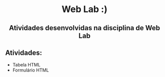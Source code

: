<h1 align="center">Web Lab :)</h1>
<h2 align="center">Atividades desenvolvidas na disciplina de Web Lab</h2>

## Atividades:
- Tabela HTML
- Formulário HTML
